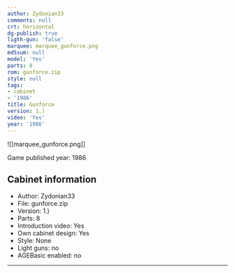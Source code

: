 ```yaml
---
author: Zydonian33
comments: null
crt: horizontal
dg-publish: true
ligth-gun: 'false'
marquee: marquee_gunforce.png
md5sum: null
model: 'Yes'
parts: 8
rom: gunforce.zip
style: null
tags:
- cabinet
- '1986'
title: Gunforce
version: 1.)
video: 'Yes'
year: '1986'
---
```


![[marquee_gunforce.png]]

Game published year: 1986

## Cabinet information

- Author: Zydonian33
- File: gunforce.zip
- Version: 1.)
- Parts: 8
- Introduction video: Yes
- Own cabinet design: Yes
- Style: None
- Light guns: no
- AGEBasic enabled: no

---
